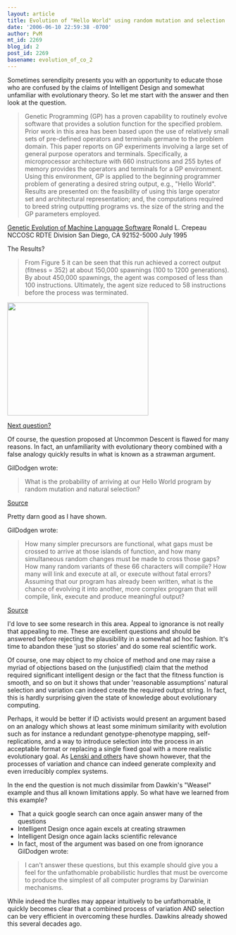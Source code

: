 ```yaml
---
layout: article
title: Evolution of "Hello World" using random mutation and selection
date: '2006-06-10 22:59:38 -0700'
author: PvM
mt_id: 2269
blog_id: 2
post_id: 2269
basename: evolution_of_co_2
---
```

Sometimes serendipity presents you with an opportunity to educate those who are confused by the claims of Intelligent Design and somewhat unfamiliar with evolutionary theory. So let me start with the answer and then look at the question.

> Genetic Programming (GP) has a proven capability to routinely evolve software that provides a solution function for the specified problem. Prior work in this area has been based upon the use of relatively small sets of pre-defined operators and terminals germane to the problem domain. This paper reports on GP experiments involving a large set of general purpose operators and terminals. Specifically, a microprocessor architecture with 660 instructions and 255 bytes of memory provides the operators and terminals for a GP environment. Using this environment, GP is applied to the beginning programmer problem of generating a desired string output, e.g., "Hello World". Results are presented on: the feasibility of using this large operator set and architectural representation; and, the computations required to breed string outputting programs vs. the size of the string and the GP parameters employed. 

[Genetic Evolution of Machine Language Software](http://www.ron-crepeau.com/index/GEMS_Article.doc) Ronald L. Crepeau NCCOSC RDTE Division San Diego, CA 92152-5000 July 1995

The Results?

> From Figure 5 it can be seen that this run achieved a correct output (fitness = 352) at about 150,000 spawnings (100 to 1200 generations). By about 450,000 spawnings, the agent was composed of less than 100 instructions. Ultimately, the agent size reduced to 58 instructions before the process was terminated.

[<img src="/PT/uploads/2006/hello_world-thumb.JPG" alt="" width="320" height="256" />](http://www.pandasthumb.org/archives/hello_world.html)

[Next question?](http://www.uncommondescent.com/index.php/archives/1204#more-1204)

Of course, the question proposed at Uncommon Descent is flawed for many reasons. In fact, an unfamiliarity with evolutionary theory combined with a false analogy quickly results in what is known as a strawman argument. 

GilDodgen wrote:

> What is the probability of arriving at our Hello World program by random mutation and natural selection?


[Source](http://www.uncommondescent.com/index.php/archives/1204#more-1204)

Pretty darn good as I have shown.

GilDodgen wrote:

> How many simpler precursors are functional, what gaps must be crossed to arrive at those islands of function, and how many simultaneous random changes must be made to cross those gaps? How many random variants of these 66 characters will compile? How many will link and execute at all, or execute without fatal errors? Assuming that our program has already been written, what is the chance of evolving it into another, more complex program that will compile, link, execute and produce meaningful output?

[Source](http://www.uncommondescent.com/index.php/archives/1204#more-1204)

I'd love to see some research in this area. Appeal to ignorance is not really that appealing to me. These are excellent questions and should be answered before rejecting the plausibility in a somewhat ad hoc fashion. It's time to abandon these 'just so stories' and do some real scientific work.

Of course, one may object to my choice of method and one may raise a myriad of objections based on the (unjustified) claim that the method required significant intelligent design or the fact that the fitness function is smooth, and so on but it shows that under 'reasonable assumptions' natural selection and variation can indeed create the required output string. In fact, this is hardly surprising given the state of knowledge about evolutionary computing.

Perhaps, it would be better if ID activists would present an argument based on an analogy which shows at least some minimum similarity with evolution such as for instance a redundant genotype-phenotype mapping, self-replications, and a way to introduce selection into the process in an acceptable format or replacing a single fixed goal with a more realistic evolutionary goal. As [Lenski and others](http://www.msu.edu/user/lenski/) have shown however, that the processes of variation and chance can indeed generate complexity and even irreducibly complex systems. 

In the end the question is not much dissimilar from Dawkin's "Weasel" example and thus all known limitations apply. So what have we learned from this example?



* That a quick google search can once again answer many of the questions
* Intelligent Design once again excels at creating strawmen
* Intelligent Design once again lacks scientific relevance
* In fact, most of the argument was based on one from ignorance
GilDodgen wrote:
> I can't answer these questions, but this example should give you a feel for the unfathomable probabilistic hurdles that must be overcome to produce the simplest of all computer programs by Darwinian mechanisms.


While indeed the hurdles may appear intuitively to be unfathomable, it quickly becomes clear that a combined process of variation AND selection can be very efficient in overcoming these hurdles. Dawkins already showed this several decades ago.
